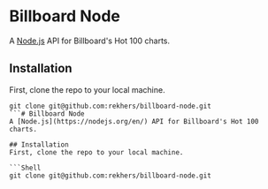# Billboard Node
A [Node.js](https://nodejs.org/en/) API for Billboard's Hot 100 charts.

## Installation
First, clone the repo to your local machine.

```Shell
git clone git@github.com:rekhers/billboard-node.git
```# Billboard Node
A [Node.js](https://nodejs.org/en/) API for Billboard's Hot 100 charts.

## Installation
First, clone the repo to your local machine.

```Shell
git clone git@github.com:rekhers/billboard-node.git
```
